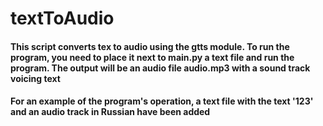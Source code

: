 # textToAudio
#### This script converts tex to audio using the gtts module. To run the program, you need to place it next to main.py a text file and run the program. The output will be an audio file audio.mp3 with a sound track voicing text

#### For an example of the program's operation, a text file with the text '123' and an audio track in Russian have been added
